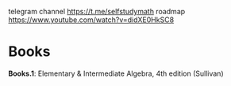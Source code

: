 telegram channel https://t.me/selfstudymath
roadmap https://www.youtube.com/watch?v=didXE0HkSC8

# Books
**Books.1**: Elementary & Intermediate Algebra, 4th edition (Sullivan)